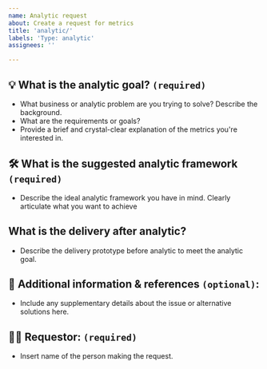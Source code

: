 ```yaml
---
name: Analytic request
about: Create a request for metrics
title: 'analytic/'
labels: 'Type: analytic'
assignees: ''

---
```


## 💡 What is the analytic goal? `(required)`
- What business or analytic problem are you trying to solve? Describe the background.
- What are the requirements or goals? 
- Provide a brief and crystal-clear explanation of the metrics you're interested in.

## 🛠️ What is the suggested analytic framework `(required)`
- Describe the ideal analytic framework you have in mind. Clearly articulate what you want to achieve

## What is the delivery after analytic?
- Describe the delivery prototype before analytic to meet the analytic goal. 
 
## 🔗 Additional information & references `(optional)`:
- Include any supplementary details about the issue or alternative solutions here.

## 🙋‍♂️ Requestor: `(required)`
- Insert name of the person making the request.
